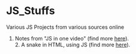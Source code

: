# JS_Stuffs
Various JS Projects from various sources online
1. Notes from "JS in one video" (find more [here](https://www.youtube.com/watch?v=fju9ii8YsGs)).
<br>2. A snake in HTML, using JS (find more [here](https://www.youtube.com/watch?v=xGmXxpIj6vs)).
